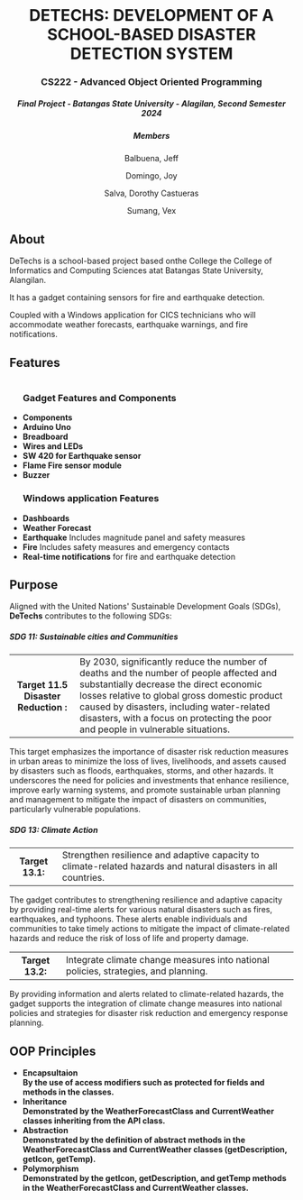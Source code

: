 <p align="center"> 
    <img src="">
</p>

<h1 align="center"> 
DETECHS: DEVELOPMENT OF A SCHOOL-BASED DISASTER DETECTION SYSTEM</h1>
<h3 align="center"> CS222 - Advanced Object Oriented Programming </h3>
<h5 align="center"> Final Project - Batangas State University - Alagilan, Second Semester 2024 </h3>

<h5 align="center"> Members </h3>
<p align="center">Balbuena, Jeff  </p>
<p align="center">Domingo, Joy </p>
<p align="center">Salva, Dorothy Castueras</p>
<p align="center">Sumang, Vex</p>

 ## About
 <p> DeTechs is a school-based project based onthe College the College of Informatics and Computing Sciences atat Batangas State University, Alangilan. </p>

<p> It has a gadget containing sensors for fire and earthquake detection. </p>
<p> Coupled with a Windows application for CICS technicians who will accommodate weather forecasts, earthquake warnings, and fire notifications. </p>

## Features 
<p align="center"> 
    <img src="">
</p>

<ul>
  <h3>Gadget Features and Components </h3>
  <li><strong>Components</strong></li>
  <li> <b>Arduino Uno</b></li>
  <li> <b>Breadboard</b></li>
  <li> <b>Wires and LEDs</b></li>
	<li><b>SW 420 for Earthquake sensor</b></li>
	<li> <b>Flame Fire sensor module</b></li>
	<li><b>Buzzer</b></li>
</ul>

<ul>
  <h3> Windows application Features </h3>
	<li><strong>Dashboards</strong></li>
	<li><b>Weather Forecast</b></li>
	<li> <b>Earthquake</b> Includes magnitude panel and safety measures</li>
  <li> <b>Fire</b> Includes safety measures and emergency contacts</li>
  <li><strong>Real-time notifications</strong> for fire and earthquake detection</li>
</ul>

## Purpose
<p> Aligned with the United Nations' Sustainable Development Goals (SDGs), <strong>DeTechs</strong> contributes to the following SDGs: </p> 

<h5>SDG 11: Sustainable cities and Communities </h5>
<table>
	<tr>
		<th>Target 11.5 Disaster Reduction :</th>
		<td>By 2030, significantly reduce the number of deaths and the number of people affected and substantially decrease the direct economic losses relative to global gross domestic product caused by disasters, including water-related disasters, with a focus on protecting the poor and people in vulnerable situations.</td>
	</tr>
</table>
<p>This target emphasizes the importance of disaster risk reduction measures in urban areas to minimize the loss of lives, livelihoods, and assets caused by disasters such as floods, earthquakes, storms, and other hazards. It underscores the need for policies and investments that enhance resilience, improve early warning systems, and promote sustainable urban planning and management to mitigate the impact of disasters on communities, particularly vulnerable populations.</p>
	
 <h5>SDG 13: Climate Action </h5>
<table>
	<tr>
		<th>Target 13.1:</th>
		<td>Strengthen resilience and adaptive capacity to climate-related hazards and natural disasters in all countries.</td>
	</tr>
</table>
<p>The gadget contributes to strengthening resilience and adaptive capacity by providing real-time alerts for various natural disasters such as fires, earthquakes, and typhoons. These alerts enable individuals and communities to take timely actions to mitigate the impact of climate-related hazards and reduce the risk of loss of life and property damage.</p>

<table>
	<tr>
		<th>Target 13.2:</th>
		<td>Integrate climate change measures into national policies, strategies, and planning.</td>
	</tr>
</table>
<p>By providing information and alerts related to climate-related hazards, the gadget supports the integration of climate change measures into national policies and strategies for disaster risk reduction and emergency response planning.</p>

## OOP Principles
<ul>
<li><strong> Encapsultaion </strong></li>
<b> By the use of access modifiers such as protected for fields and methods in the classes.</b> 
<li><strong> Inheritance </strong></li>
<b> Demonstrated by the WeatherForecastClass and CurrentWeather classes inheriting from the API class.</b> 
<li><strong> Abstraction </strong></li>
<b> Demonstrated by the definition of abstract methods in the WeatherForecastClass and CurrentWeather classes (getDescription, getIcon, getTemp).</b>
<li><strong> Polymorphism </strong></li>
<b> Demonstrated by the getIcon, getDescription, and getTemp methods in the WeatherForecastClass and CurrentWeather classes.</b>
</ul>

